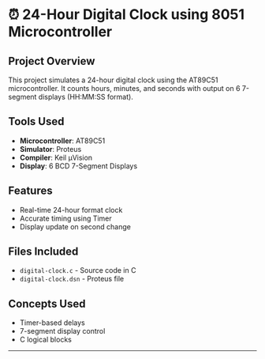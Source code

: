 # ⏰ 24-Hour Digital Clock using 8051 Microcontroller

## Project Overview
This project simulates a 24-hour digital clock using the AT89C51 microcontroller. It counts hours, minutes, and seconds with output on 6 7-segment displays (HH:MM:SS format).

## Tools Used
- **Microcontroller**: AT89C51
- **Simulator**: Proteus
- **Compiler**: Keil µVision
- **Display**: 6 BCD 7-Segment Displays

## Features
- Real-time 24-hour format clock
- Accurate timing using Timer
- Display update on second change

## Files Included
- `digital-clock.c` - Source code in C
- `digital-clock.dsn` - Proteus file

## Concepts Used
- Timer-based delays
- 7-segment display control
- C logical blocks


---

